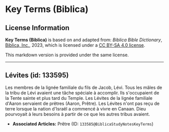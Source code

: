 # Key Terms (Biblica)

## License Information

**Key Terms (Biblica)** is based on and adapted from: _Biblica Bible Dictionary_, [Biblica, Inc.](https://www.biblica.com/), 2023, which is licensed under a [CC BY-SA 4.0 license](https://creativecommons.org/licenses/by-sa/4.0/legalcode.en).

This markdown version is provided under the same license.



--------------------------------

## Lévites (id: 133595)

Les membres de la lignée familiale du fils de Jacob, Lévi. Tous les mâles de la tribu de Lévi avaient une tâche spéciale à accomplir. Ils s'occupaient de la Tente sainte et plus tard du Temple. Les Lévites de la lignée familiale d'Aaron servaient de prêtres (Aaron, Prêtre). Les Lévites n'ont pas reçu de terre lorsque la nation d'Israël a commencé à vivre en Canaan. Dieu pourvoyait à leurs besoins à partir de ce que les autres tribus avaient.

* **Associated Articles:** Prêtre (ID: `133585@BiblicaStudyNotesKeyTerms`)

